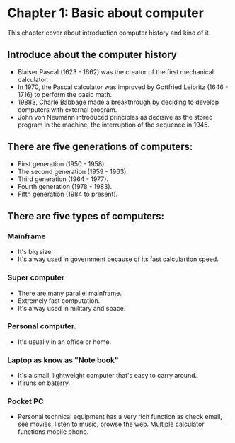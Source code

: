 # Chapter 1: Basic about computer
This chapter cover about introduction computer history and kind of it.

## Introduce about the computer history
- Blaiser Pascal (1623 - 1662) was the creator of the first mechanical calculator.
- In 1970, the Pascal calculator was improved by Gottfried Leibritz (1646 - 1716) to perform the basic math.
- 19883, Charle Babbage made a breakthrough by deciding to develop computers with external program.
- John von Neumann introduced principles as decisive as the stored program in the machine, the interruption of the sequence in 1945.
## There are five generations of computers:
- First generation (1950 - 1958).
- The second generation (1959 - 1963).
- Third generation (1964 - 1977).
- Fourth generation (1978 - 1983).
- Fifth generation (1984 to present).
## There are five types of computers:
### Mainframe
- It's big size.
- It's alway used in government because of its fast calculartion speed.
### Super computer
- There are many parallel mainframe.
- Extremely fast computation.
- It's alway used in military and space.
### Personal computer.
- It's usually in an office or home.
### Laptop as know as "Note book"
- It's a small, lightweight computer that's easy to carry around.
- It runs on baterry.
### Pocket PC
- Personal technical equipment has a very rich function as check email, see movies, listen to music, browse the web. Multiple calculator functions mobile phone.